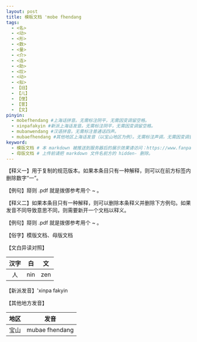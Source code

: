```yaml
---
layout: post
title: 模板文档 'mobe fhendang
tags:
  - <名>
  - <动>
  - <形>
  - <数>
  - <量>
  - <介>
  - <连>
  - <助>
  - <叹>
  - <动>
  - <拟>
  - 【旧】
  - 【儿】
  - 【俚】
  - 【詈】
  - 【文】
pinyin: 
  - mobefhendang #上海话拼音。无需标注阴平，无需因变调留空格。 
  - xinpafakyin #新派上海话发音。无需标注阴平，无需因变调留空格。
  - mubanwendang #汉语拼音。无需标注普通话四声。
  - mubaefhendang #其他地区上海话发音（以宝山地区为例）。无需标注声调，无需因变调留空格。
keyword: 
  - 模版文档 # 本 markdown 被推送到服务器后的展示效果请访问：https://www.fanpaozhou.com/shanghainese/qt/模板文档-mobe-fhendang
  - 母版文档 # 上传前请把 markdown 文件名前方的 hidden- 删除。
---
```


【释义一】用于复制的规范版本。如果本条目只有一种解释，则可以在前方标签内删除数字“一”。                                

【例句】搿则 .pdf 就是拨㑚参考用个 ~ 。                          
                      
【释义二】如果本条目只有一种解释，则可以删除本条释义并删除下方例句。如果发音不同导致意思不同，则需要新开一个文档以释义。                              

【例句】搿则 .pdf 就是拨㑚参考用个 ~ 。                          

【俗字】模版文档、母版文档

【文白异读对照】                

| 汉字 | 白 | 文 |        
| :---: | :---: | :---: |           
| 人 | nin | zen |              

【新派发音】\'xinpa fakyin

【其他地方发音】          

| 地区 | 发音 |               
| :---: | :---: |         
| 宝山 | mubae fhendang |              